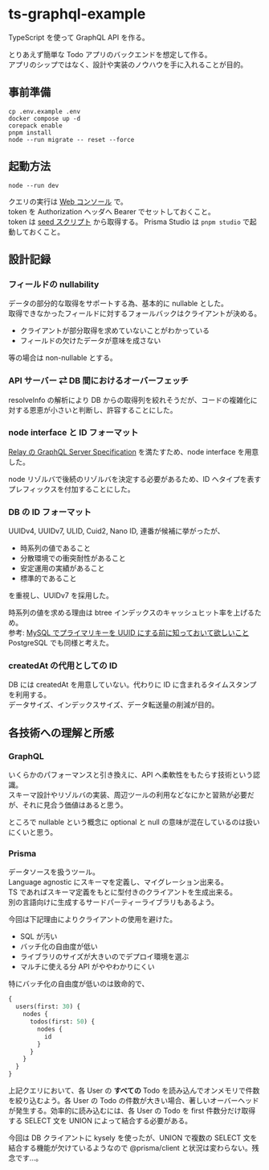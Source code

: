 # ts-graphql-example

TypeScript を使って GraphQL API を作る。

とりあえず簡単な Todo アプリのバックエンドを想定して作る。\
アプリのシップではなく、設計や実装のノウハウを手に入れることが目的。

## 事前準備

```shell
cp .env.example .env
docker compose up -d
corepack enable
pnpm install
node --run migrate -- reset --force
```

## 起動方法

```shell
node --run dev
```

クエリの実行は [Web コンソール](http://localhost:4000/graphql) で。  
token を Authorization ヘッダへ Bearer でセットしておくこと。  
token は [seed スクリプト](./prisma/seed.ts) から取得する。
Prisma Studio は `pnpm studio` で起動しておくこと。

## 設計記録

### フィールドの nullability

データの部分的な取得をサポートする為、基本的に nullable とした。\
取得できなかったフィールドに対するフォールバックはクライアントが決める。

- クライアントが部分取得を求めていないことがわかっている
- フィールドの欠けたデータが意味を成さない

等の場合は non-nullable とする。

### API サーバー ⇄ DB 間におけるオーバーフェッチ

resolveInfo の解析により DB からの取得列を絞れそうだが、コードの複雑化に対する恩恵が小さいと判断し、許容することにした。

### node interface と ID フォーマット

[Relay の GraphQL Server Specification](https://relay.dev/docs/guides/graphql-server-specification/) を満たすため、node interface を用意した。

node リゾルバで後続のリゾルバを決定する必要があるため、ID へタイプを表すプレフィックスを付加することにした。

### DB の ID フォーマット

UUIDv4, UUIDv7, ULID, Cuid2, Nano ID, 連番が候補に挙がったが、

- 時系列の値であること
- 分散環境での衝突耐性があること
- 安定運用の実績があること
- 標準的であること

を重視し、UUIDv7 を採用した。

時系列の値を求める理由は btree インデックスのキャッシュヒット率を上げるため。\
参考: [MySQL でプライマリキーを UUID にする前に知っておいて欲しいこと](https://techblog.raccoon.ne.jp/archives/1627262796.html)\
PostgreSQL でも同様と考えた。

### createdAt の代用としての ID

DB には createdAt を用意していない。代わりに ID に含まれるタイムスタンプを利用する。\
データサイズ、インデックスサイズ、データ転送量の削減が目的。

## 各技術への理解と所感

### GraphQL

いくらかのパフォーマンスと引き換えに、API へ柔軟性をもたらす技術という認識。\
スキーマ設計やリゾルバの実装、周辺ツールの利用などなにかと習熟が必要だが、それに見合う価値はあると思う。

ところで nullable という概念に optional と null の意味が混在しているのは扱いにくいと思う。

### Prisma

データソースを扱うツール。\
Language agnostic にスキーマを定義し、マイグレーション出来る。\
TS であればスキーマ定義をもとに型付きのクライアントを生成出来る。\
別の言語向けに生成するサードパーティーライブラリもあるよう。

今回は下記理由によりクライアントの使用を避けた。

- SQL が汚い
- バッチ化の自由度が低い
- ライブラリのサイズが大きいのでデプロイ環境を選ぶ
- マルチに使える分 API がややわかりにくい

特にバッチ化の自由度が低いのは致命的で、

```graphql
{
  users(first: 30) {
    nodes {
      todos(first: 50) {
        nodes {
          id
        }
      }
    }
  }
}
```

上記クエリにおいて、各 User の **すべての** Todo を読み込んでオンメモリで件数を絞り込むよう。各 User の Todo の件数が大きい場合、著しいオーバーヘッドが発生する。効率的に読み込むには、各 User の Todo を first 件数分だけ取得する SELECT 文を UNION によって結合する必要がある。

今回は DB クライアントに kysely を使ったが、UNION で複数の SELECT 文を結合する機能が欠けているようなので @prisma/client と状況は変わらない。残念です…。
